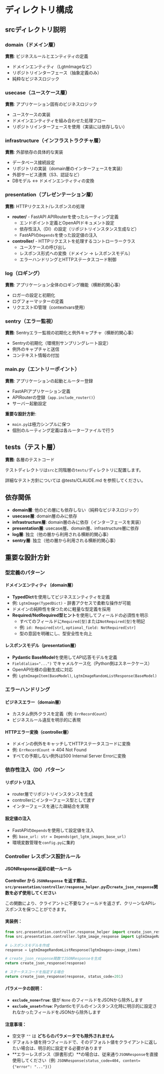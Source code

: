 # ディレクトリ構成

## srcディレクトリ説明

### domain（ドメイン層）

**責務**: ビジネスルールとエンティティの定義

- ドメインエンティティ（LgtmImageなど）
- リポジトリインターフェース（抽象定義のみ）
- 純粋なビジネスロジック

### usecase（ユースケース層）

**責務**: アプリケーション固有のビジネスロジック

- ユースケースの実装
- ドメインエンティティを組み合わせた処理フロー
- リポジトリインターフェースを使用（実装には依存しない）

### infrastructure（インフラストラクチャ層）

**責務**: 外部依存の具体的な実装

- データベース接続設定
- リポジトリの実装（domain層のインターフェースを実装）
- 外部サービス連携（S3、認証など）
- DBモデル ↔ ドメインエンティティの変換

### presentation（プレゼンテーション層）

**責務**: HTTPリクエスト/レスポンスの処理

- **router/** - FastAPI APIRouterを使ったルーティング定義
  - エンドポイント定義とOpenAPIドキュメント設定
  - 依存性注入（DI）の設定（リポジトリインスタンス生成など）
  - FastAPIの`Depends`を使った設定値の注入
- **controller/** - HTTPリクエストを処理するコントローラークラス
  - ユースケースの呼び出し
  - レスポンス形式への変換（ドメイン → レスポンスモデル）
  - エラーハンドリングとHTTPステータスコード制御

### log（ロギング）

**責務**: アプリケーション全体のロギング機能（横断的関心事）

- ロガーの設定と初期化
- ログフォーマッターの定義
- リクエストID管理（contextvars使用）

### sentry（エラー監視）

**責務**: Sentryエラー監視の初期化と例外キャプチャ（横断的関心事）

- Sentryの初期化（環境別サンプリングレート設定）
- 例外のキャプチャと送信
- コンテキスト情報の付加

### main.py（エントリーポイント）

**責務**: アプリケーションの起動とルーター登録

- FastAPIアプリケーション定義
- APIRouterの登録（`app.include_router()`）
- サーバー起動設定

**重要な設計方針**:
- `main.py`は極力シンプルに保つ
- 個別のルーティング定義は各ルーターファイルで行う

## tests（テスト層）

**責務**: 各層のテストコード

テストディレクトリは`src`と同階層の`tests/`ディレクトリに配置します。

詳細なテスト方針については @tests/CLAUDE.md を参照してください。

## 依存関係

- **domain層**: 他のどの層にも依存しない（純粋なビジネスロジック）
- **usecase層**: domain層のみに依存
- **infrastructure層**: domain層のみに依存（インターフェースを実装）
- **presentation層**: usecase層、domain層、infrastructure層に依存
- **log層**: 独立（他の層から利用される横断的関心事）
- **sentry層**: 独立（他の層から利用される横断的関心事）

## 重要な設計方針

### 型定義のパターン

#### ドメインエンティティ（domain層）
- **TypedDict**を使用してビジネスエンティティを定義
- 例: `LgtmImage(TypedDict)` - 辞書アクセスで柔軟な操作が可能
- ドメインの純粋性を保つために軽量な型定義を採用
- **Required/NotRequired型ヒント**を使用してフィールドの必須性を明示
  - すべてのフィールドに`Required[型]`または`NotRequired[型]`を明記
  - 例: `id: Required[str]`, `optional_field: NotRequired[str]`
  - 型の意図を明確にし、型安全性を向上

#### レスポンスモデル（presentation層）
- **Pydantic BaseModel**を使用してAPI応答モデルを定義
- `Field(alias="...")` でキャメルケース化（Python側はスネークケース）
- OpenAPI仕様の自動生成に対応
- 例: `LgtmImageItem(BaseModel)`, `LgtmImageRandomListResponse(BaseModel)`

### エラーハンドリング

#### ビジネスエラー（domain層）
- カスタム例外クラスを定義（例: `ErrRecordCount`）
- ビジネスルール違反を明示的に表現

#### HTTPエラー変換（controller層）
- ドメインの例外をキャッチしてHTTPステータスコードに変換
- 例: `ErrRecordCount` → 404 Not Found
- すべての予期しない例外は500 Internal Server Errorに変換

### 依存性注入（DI）パターン

#### リポジトリ注入
- router層でリポジトリインスタンスを生成
- controllerにインターフェース型として渡す
- インターフェースを通じた疎結合を実現

#### 設定値の注入
- FastAPIの`Depends`を使用して設定値を注入
- 例: `base_url: str = Depends(get_lgtm_images_base_url)`
- 環境変数管理を`config.py`に集約

### Controller レスポンス設計ルール

#### JSONResponse返却の統一ルール

**Controller から `JSONResponse` を返す際は、`src/presentation/controller/response_helper.py`の`create_json_response`関数を必ず使用してください**

この関数により、クライアントに不要なフィールドを返さず、クリーンなAPIレスポンスを保つことができます。

#### 実装例：

```python
from src.presentation.controller.response_helper import create_json_response
from src.presentation.controller.lgtm_image_response import LgtmImageRandomListResponse

# レスポンスモデルを作成
response = LgtmImageRandomListResponse(lgtmImages=image_items)

# create_json_response関数でJSONResponseを生成
return create_json_response(response)

# ステータスコードを指定する場合
return create_json_response(response, status_code=201)
```

#### パラメータの説明：

- **`exclude_none=True`**: 値が `None` のフィールドをJSONから除外します
- **`exclude_unset=True`**: Pydanticモデルのインスタンス化時に明示的に設定されなかったフィールドをJSONから除外します

#### 注意事項：

- 空文字 `""` は **どちらのパラメータでも除外されません**
- デフォルト値を持つフィールドで、そのデフォルト値をクライアントに返したい場合は、明示的に設定する必要があります
- **エラーレスポンス（辞書形式）**の場合は、従来通り`JSONResponse`を直接使用してください（例: `JSONResponse(status_code=404, content={"error": "..."})`）
